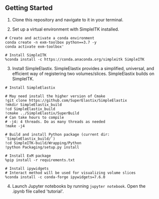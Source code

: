 ## Getting Started

1. Clone this repository and navigate to it in your terminal. 

2. Set up a virtual environment with SimpleITK installed. 

```
# Create and activate a conda environment 
conda create -n exm-toolbox python==3.7 -y 
conda activate exm-toolbox'

# Install SimpleITK
%conda install -c https://conda.anaconda.org/simpleitk SimpleITK
```

3. Install SimpleElastix. SimpleElastix provides a simplified, universal, and efficient way of registering two volumes/slices. SimpleElastix builds on SimpleITK.

```
# Install SimpleElastix

# May need install the higher version of Cmake
!git clone https://github.com/SuperElastix/SimpleElastix
!mkdir SimpleElastix_build
!cd SimpleElastix_build
!cmake ../SimpleElastix/SuperBuild
# Can take hours to compile
# -j4: 4 threads. Do as many threads as needed
!make -j4

# Build and install Python package (current dir: `SimpleElastix_build/`)
!cd SimpleITK-build/Wrapping/Python
!python Packaging/setup.py install

# Install ExM package
%pip install -r requirements.txt 

# Install ipywidgets
# Interact method will be used for visualizing volume slices
%conda install -c conda-forge ipywidgets=7.6.0

```

4. Launch Jupyter notebooks by running `jupyter notebook`. Open the .ipynb file called 'tutorial'. 
